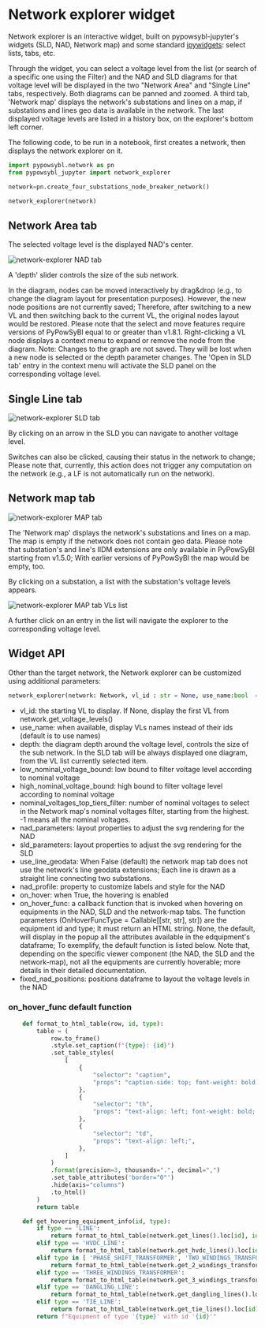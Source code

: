 # Network explorer widget

Network explorer is an interactive widget, built on pypowsybl-jupyter's widgets (SLD, NAD, Network map) and some standard [ipywidgets](https://ipywidgets.readthedocs.io/en/stable/index.html): select lists, tabs, etc.

Through the widget, you can select a voltage level from the list (or search of a specific one using the Filter) and the NAD and SLD diagrams for that voltage level will be displayed in the two "Network Area" and "Single Line" tabs, respectively. Both diagrams can be panned and zoomed. A third tab, 'Network map' displays the network's substations and lines on a map, if substations and lines geo data is available in the network. The last displayed voltage levels are listed in a history box, on the explorer's bottom left corner.

The following code, to be run in a notebook, first creates a network, then displays the network explorer on it.

```python
import pypowsybl.network as pn
from pypowsybl_jupyter import network_explorer

network=pn.create_four_substations_node_breaker_network()

network_explorer(network)
```

##  Network Area tab

The selected voltage level is the displayed NAD's center. 

![network-explorer NAD tab](/_static/img/network_explorer_1.png)

A 'depth' slider controls the size of the sub network.

In the diagram, nodes can be moved interactively by drag&drop (e.g., to change the diagram layout for presentation purposes). However, the new node positions are not currently saved; Therefore, after switching to a new VL and then switching back to the current VL, the original nodes layout would be restored. 
Please note that the select and move features require versions of PyPowSyBl equal to or greater than v1.8.1.
Right-clicking a VL node displays a context menu to expand or remove the node from the diagram. Note: Changes to the graph are not saved. They will be lost when a new node is selected or the depth parameter changes. The 'Open in SLD tab' entry in the context menu will activate the SLD panel on the corresponding voltage level.

## Single Line tab

![network-explorer SLD tab](/_static/img/network_explorer_2.png)

By clicking on an arrow in the SLD you can navigate to another voltage level. 

Switches can also be clicked, causing their status in the network to change; Please note that, currently, this action does not trigger any computation on the network  (e.g., a LF is not   automatically run on the network).

## Network map tab

![network-explorer MAP tab](/_static/img/network_explorer_3.png)

The 'Network map' displays the network's substations and lines on a map. The map is empty if the network does not contain geo data.
Please note that substation's and line's IIDM extensions are only available in PyPowSyBl starting from v1.5.0; With earlier versions of PyPowSyBl the map would be empty, too.

By clicking on a substation, a list with the substation's voltage levels appears. 

![network-explorer MAP tab VLs list](/_static/img/network_explorer_4.png)

A further click on an entry in the list will navigate the explorer to the corresponding voltage level.


## Widget API

Other than the target network, the Network explorer can be customized using additional parameters:

```python
network_explorer(network: Network, vl_id : str = None, use_name:bool  = True, depth: int = 1, high_nominal_voltage_bound: float = -1, low_nominal_voltage_bound: float = -1, nad_parameters: NadParameters = None, sld_parameters: SldParameters = None, use_line_geodata:bool = False, nad_profile: NadProfile = None, on_hover:bool = True, on_hover_func: OnHoverFuncType = None, fixed_nad_positions: DataFrame = None)
```

- vl_id: the starting VL to display. If None, display the first VL from network.get_voltage_levels()
- use_name: when available, display VLs names instead of their ids (default is to use names)
- depth: the diagram depth around the voltage level, controls the size of the sub network. In the SLD tab will be always displayed one diagram, from the VL list currently selected item.
- low_nominal_voltage_bound: low bound to filter voltage level according to nominal voltage
- high_nominal_voltage_bound: high bound to filter voltage level according to nominal voltage
- nominal_voltages_top_tiers_filter: number of nominal voltages to select in the Network map's nominal voltages filter, starting from the highest. -1 means all the nominal voltages.
- nad_parameters: layout properties to adjust the svg rendering for the NAD
- sld_parameters: layout properties to adjust the svg rendering for the SLD
- use_line_geodata: When False (default) the network map tab does not use the network's line geodata extensions; Each line is drawn as a straight line connecting two substations.
- nad_profile: property to customize labels and style for the NAD
- on_hover: when True, the hovering is enabled
- on_hover_func: a callback function that is invoked when hovering on equipments in the NAD, SLD and the network-map tabs. The function parameters (OnHoverFuncType = Callable[[str, str], str]) are the equipment id and type; It must return an HTML string. None, the default, will display in the popup all the attributes available in the edquipment's dataframe; To exemplify, the default function is listed below. Note that, depending on the specific viewer component (the NAD, the SLD and the network-map), not all the equipments are currently hoverable; more details in their detailed documentation.
- fixed_nad_positions: positions dataframe to layout the voltage levels in the NAD

### on_hover_func default function
```python
    def format_to_html_table(row, id, type):
        table = (
            row.to_frame()
            .style.set_caption(f"{type}: {id}")
            .set_table_styles(
                [
                    {
                        "selector": "caption",
                        "props": "caption-side: top; font-weight: bold; background-color: #f8f8f8; border-bottom: 1px solid #ddd; width: fit-content; white-space: nowrap;",
                    },
                    {
                        "selector": "th",
                        "props": "text-align: left; font-weight: bold; background-color: #f8f8f8;",
                    },
                    {
                        "selector": "td",
                        "props": "text-align: left;",
                    },
                ]
            )
            .format(precision=3, thousands=".", decimal=",")
            .set_table_attributes('border="0"')
            .hide(axis="columns")
            .to_html()
        )
        return table

    def get_hovering_equipment_info(id, type):
        if type == 'LINE':
            return format_to_html_table(network.get_lines().loc[id], id, type)
        elif type == 'HVDC_LINE':
            return format_to_html_table(network.get_hvdc_lines().loc[id], id, type)
        elif type in [ 'PHASE_SHIFT_TRANSFORMER', 'TWO_WINDINGS_TRANSFORMER']:
            return format_to_html_table(network.get_2_windings_transformers().loc[id], id, type)
        elif type == 'THREE_WINDINGS_TRANSFORMER':
            return format_to_html_table(network.get_3_windings_transformers().loc[id], id, type)
        elif type == 'DANGLING_LINE': 
            return format_to_html_table(network.get_dangling_lines().loc[id], id, type)
        elif type == 'TIE_LINE':
            return format_to_html_table(network.get_tie_lines().loc[id], id, type)
        return f"Equipment of type '{type}' with id '{id}'"

```